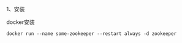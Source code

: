 

1、安装



docker安装



```console
docker run --name some-zookeeper --restart always -d zookeeper
```

